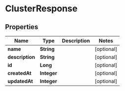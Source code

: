
# ClusterResponse

## Properties
Name | Type | Description | Notes
------------ | ------------- | ------------- | -------------
**name** | **String** |  |  [optional]
**description** | **String** |  |  [optional]
**id** | **Long** |  |  [optional]
**createdAt** | **Integer** |  |  [optional]
**updatedAt** | **Integer** |  |  [optional]



